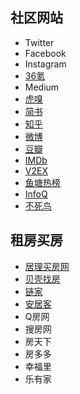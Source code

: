 ## 社区网站
- Twitter
- Facebook
- Instagram
- [36氪](https://36kr.com/)
- Medium
- [虎嗅](https://www.huxiu.com/)
- [简书](https://www.jianshu.com/)
- [知乎](https://zhihu.com/)
- [微博](https://weibo.com/)
- [豆瓣](https://douban.com/)
- [IMDb](https://www.imdb.com/)
- [V2EX](https://www.v2ex.com/)
- [鱼塘热榜](https://mo.fish/)
- [InfoQ](https://www.infoq.com/)
- [不死鸟](https://iao.su/)

## 租房买房
- [居理买房网](https://www.julive.com/)
- [贝壳找房](https://sz.ke.com/)
- [链家](https://www.lianjia.com/)
- [安居客](https://www.anjuke.com/)
- Q房网
- 搜房网
- 房天下
- 房多多
- 幸福里
- 乐有家
